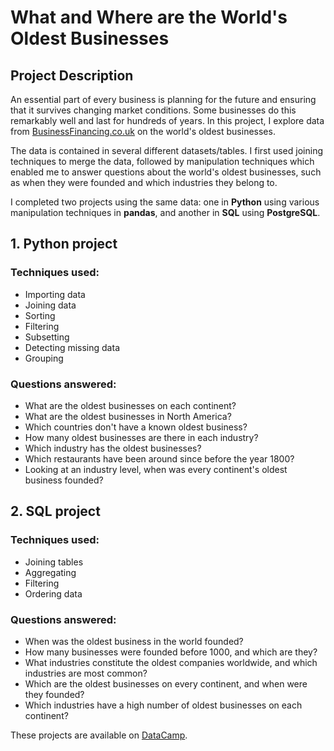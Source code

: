 # What and Where are the World's Oldest Businesses

## Project Description

An essential part of every business is planning for the future and ensuring that it survives changing market conditions. Some businesses do this remarkably well and last for hundreds of years. In this project, I explore data from [BusinessFinancing.co.uk](https://businessfinancing.co.uk/) on the world's oldest businesses.

The data is contained in several different datasets/tables. I first used joining techniques to merge the data, followed by manipulation techniques which enabled me to answer questions about the world's oldest businesses, such as when they were founded and which industries they belong to.

I completed two projects using the same data: one in **Python** using various manipulation techniques in **pandas**, and another in **SQL** using **PostgreSQL**.

## 1. Python project

### Techniques used:

- Importing data
- Joining data
- Sorting
- Filtering
- Subsetting
- Detecting missing data
- Grouping

### Questions answered:

- What are the oldest businesses on each continent?
- What are the oldest businesses in North America?
- Which countries don't have a known oldest business?
- How many oldest businesses are there in each industry?
- Which industry has the oldest businesses?
- Which restaurants have been around since before the year 1800?
- Looking at an industry level, when was every continent's oldest business founded?

## 2. SQL project

### Techniques used:

- Joining tables
- Aggregating
- Filtering
- Ordering data

### Questions answered:

- When was the oldest business in the world founded?
- How many businesses were founded before 1000, and which are they?
- What industries constitute the oldest companies worldwide, and which industries are most common?
- Which are the oldest businesses on every continent, and when were they founded?
- Which industries have a high number of oldest businesses on each continent?

These projects are available on [DataCamp](https://www.datacamp.com/).